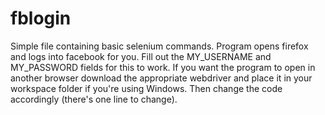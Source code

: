 # fblogin
Simple file containing basic selenium commands. Program opens firefox and logs into facebook for you.
Fill out the MY_USERNAME and MY_PASSWORD fields for this to work. If you want the program to open in another browser download the appropriate webdriver and place it in your workspace folder if you're using Windows. Then change the code accordingly (there's one line to change).
